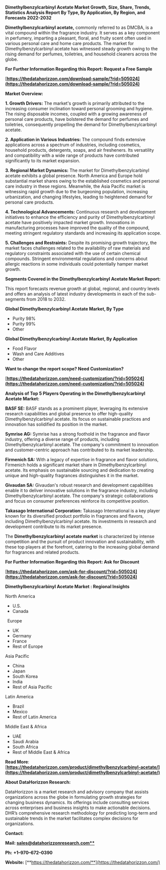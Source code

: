 ﻿**Dimethylbenzylcarbinyl Acetate  Market Growth, Size, Share, Trends, Statistics Analysis Report By Type, By Application, By Region, and Forecasts 2022-2032**

**Dimethylbenzylcarbinyl acetate,** commonly referred to as DMCBA, is a vital compound within the fragrance industry. It serves as a key component in perfumery, imparting a pleasant, floral, and fruity scent often used in various personal care and home care products. The market for Dimethylbenzylcarbinyl acetate has witnessed steady growth owing to the rising demand for perfumes, toiletries, and household cleaners across the globe. 

**For Further Information Regarding this Report: Request a Free Sample**	

[**https://thedatahorizzon.com/download-sample/?rid=505024](https://thedatahorizzon.com/download-sample/?rid=505024)** 

**Market Overview:**

**1. Growth Drivers:** The market's growth is primarily attributed to the increasing consumer inclination toward personal grooming and hygiene. The rising disposable incomes, coupled with a growing awareness of personal care products, have bolstered the demand for perfumes and toiletries, consequently propelling the demand for Dimethylbenzylcarbinyl acetate.

**2. Application in Various Industries:** The compound finds extensive applications across a spectrum of industries, including cosmetics, household products, detergents, soaps, and air fresheners. Its versatility and compatibility with a wide range of products have contributed significantly to its market expansion.

**3. Regional Market Dynamics:** The market for Dimethylbenzylcarbinyl acetate exhibits a global presence. North America and Europe hold substantial market shares owing to the established cosmetics and personal care industry in these regions. Meanwhile, the Asia Pacific market is witnessing rapid growth due to the burgeoning population, increasing urbanization, and changing lifestyles, leading to heightened demand for personal care products.

**4. Technological Advancements:** Continuous research and development initiatives to enhance the efficiency and purity of Dimethylbenzylcarbinyl acetate have positively impacted market growth. Innovations in manufacturing processes have improved the quality of the compound, meeting stringent regulatory standards and increasing its application scope.

**5. Challenges and Restraints:** Despite its promising growth trajectory, the market faces challenges related to the availability of raw materials and regulatory constraints associated with the use of certain chemical compounds. Stringent environmental regulations and concerns about allergic reactions in some individuals could potentially hamper market growth. 

**Segments Covered in the Dimethylbenzylcarbinyl Acetate Market Report:** 

This report forecasts revenue growth at global, regional, and country levels and offers an analysis of latest industry developments in each of the sub-segments from 2018 to 2032.

**Global Dimethylbenzylcarbinyl Acetate Market, By Type**

- Purity 98%
- Purity 99%
- Other

**Global Dimethylbenzylcarbinyl Acetate Market, By Application**

- Food Flavor
- Wash and Care Additives
- Other

**Want to change the report scope? Need Customization?**

[**https://thedatahorizzon.com/need-customization/?rid=505024](https://thedatahorizzon.com/need-customization/?rid=505024)** 

**Analysis of Top 5 Players Operating in the Dimethylbenzylcarbinyl Acetate Market:**

**BASF SE:** BASF stands as a prominent player, leveraging its extensive research capabilities and global presence to offer high-quality Dimethylbenzylcarbinyl acetate. Its focus on sustainable practices and innovation has solidified its position in the market.

**Symrise AG:** Symrise has a strong foothold in the fragrance and flavor industry, offering a diverse range of products, including Dimethylbenzylcarbinyl acetate. The company's commitment to innovation and customer-centric approach has contributed to its market leadership.

**Firmenich SA:** With a legacy of expertise in fragrance and flavor solutions, Firmenich holds a significant market share in Dimethylbenzylcarbinyl acetate. Its emphasis on sustainable sourcing and dedication to creating unique and high-quality fragrances distinguishes it in the market.

**Givaudan SA:** Givaudan's robust research and development capabilities enable it to deliver innovative solutions in the fragrance industry, including Dimethylbenzylcarbinyl acetate. The company's strategic collaborations and focus on consumer preferences reinforce its competitive position.

**Takasago International Corporation:** Takasago International is a key player known for its diversified product portfolio in fragrances and flavors, including Dimethylbenzylcarbinyl acetate. Its investments in research and development contribute to its market presence.

The **Dimethylbenzylcarbinyl acetate market** is characterized by intense competition and the pursuit of product innovation and sustainability, with these top players at the forefront, catering to the increasing global demand for fragrances and related products.

**For Further Information Regarding this Report: Ask for Discount**	

[**https://thedatahorizzon.com/ask-for-discount/?rid=505024](https://thedatahorizzon.com/ask-for-discount/?rid=505024)** 

**Dimethylbenzylcarbinyl Acetate Market : Regional Insights**

North America

- U.S.
- Canada

` `Europe

- UK
- Germany
- France
- Rest of Europe

Asia Pacific

- China
- Japan
- South Korea
- India
- Rest of Asia Pacific

Latin America

- Brazil
- Mexico
- Rest of Latin America

Middle East & Africa

- UAE
- Saudi Arabia
- South Africa
- Rest of Middle East & Africa

**Read More**: [**https://thedatahorizzon.com/product/dimethylbenzylcarbinyl-acetate/](https://thedatahorizzon.com/product/dimethylbenzylcarbinyl-acetate/)** 

**About DataHorizzon Research:**

DataHorizzon is a market research and advisory company that assists organizations across the globe in formulating growth strategies for changing business dynamics. Its offerings include consulting services across enterprises and business insights to make actionable decisions. DHR’s comprehensive research methodology for predicting long-term and sustainable trends in the market facilitates complex decisions for organizations.

**Contact:**

**Mail: [sales@datahorizzonresearch.com**](mailto:sales@datahorizzonresearch.com)**

**Ph:** **+1–970–672–0390**

**Website:** [**https://thedatahorizzon.com/**](https://thedatahorizzon.com/)

